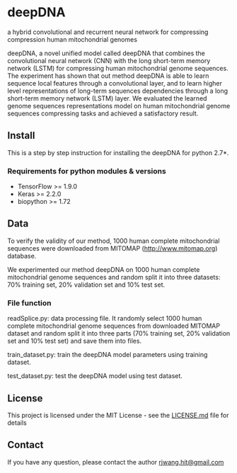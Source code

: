 # deepDNA
a hybrid convolutional and recurrent neural network for compressing compression human mitochondrial genomes

deepDNA, a novel unified model called deepDNA that combines the convolutional neural network (CNN) with the long short-term memory network (LSTM) for compressing human mitochondrial genome sequences. The experiment has shown that out method deepDNA is able to learn sequence local features through a convolutional layer, and to learn higher level representations of long-term sequences dependencies through a long short-term memory network (LSTM) layer. We evaluated the learned genome sequences representations model on human mitochondrial genome sequences compressing tasks and achieved a satisfactory result.

## Install
This is a step by step instruction for installing the deepDNA for python 2.7*.
### Requirements for python modules & versions
* TensorFlow >= 1.9.0
* Keras >= 2.2.0
* biopython >= 1.72

## Data
To verify the validity of our method, 1000 human complete mitochondrial sequences were downloaded from MITOMAP (http://www.mitomap.org) database.

We experimented our method deepDNA on 1000 human complete mitochondrial genome sequences and random split it into three datasets: 70\% training set, 20\% validation set and 10\% test set.


### File function
readSplice.py: data processing file. It randomly select 1000 human complete mitochondrial genome sequences from downloaded MITOMAP dataset and random split it into three parts (70\% training set, 20\% validation set and 10\% test set) and save them into files.

train_dataset.py: train the deepDNA model parameters using training dataset.

test_dataset.py: test the deepDNA model using test dataset.

    
## License
This project is licensed under the MIT License - see the [LICENSE.md](LICENSE.md) file for details


## Contact
If you have any question, please contact the author rjwang.hit@gmail.com
